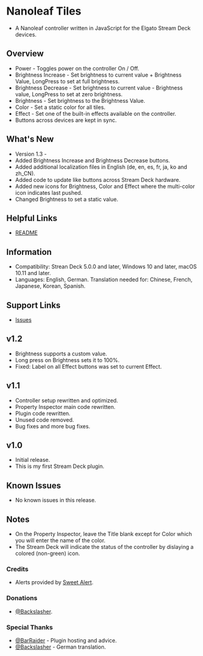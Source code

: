 # Nanoleaf Tiles
- A Nanoleaf controller written in JavaScript for the Elgato Stream Deck devices.

## Overview
- Power - Toggles power on the controller On / Off.
- Brightness Increase - Set brightness to current value + Brightness Value, LongPress to set at full brightness.
- Brightness Decrease - Set brightness to current value - Brightness value, LongPress to set at zero brightness.
- Brightness - Set brightness to the Brightness Value.
- Color - Set a static color for all tiles.
- Effect - Set one of the built-in effects available on the controller.
- Buttons across devices are kept in sync.

## What's New
- Version 1.3 -
- Added Brightness Increase and Brightness Decrease buttons.
- Added additional localization files in English (de, en, es, fr, ja, ko and zh_CN).
- Added code to update like buttons across Stream Deck hardware.
- Added new icons for Brightness, Color and Effect where the multi-color icon indicates last pushed.
- Changed Brightness to set a static value.

## Helpful Links
- [README](https://github.com/GaryFunk/Nanoleaf-Tiles/edit/main/README.md)

## Information
- Compatibility: Strean Deck 5.0.0 and later, Windows 10 and later, macOS 10.11 and later.
- Languages: English, German. Translation needed for: Chinese, French, Japanese, Korean, Spanish.

## Support Links
- [Issues](https://github.com/GaryFunk/Nanoleaf-Tiles/edit/main/README.md)

## v1.2
- Brightness supports a custom value.
- Long press on Brightness sets it to 100%.
- Fixed: Label on all Effect buttons was set to current Effect.

## v1.1
- Controller setup rewritten and optimized.
- Property Inspector main code rewritten.
- Plugin code rewritten.
- Unused code removed.
- Bug fixes and more bug fixes.

## v1.0
- Initial release.
- This is my first Stream Deck plugin.

## Known Issues
- No known issues in this release.

## Notes
- On the Property Inspector, leave the Title blank except for Color which you will enter the name of the color.
- The Stream Deck will indicate the status of the controller by dislaying a colored (non-green) icon.

### Credits
- Alerts provided by [Sweet Alert](https://sweetalert.js.org/).
### Donations
- [@Backslasher](https://discordapp.com/users/277603804399140865/).
### Special Thanks
- [@BarRaider](https://discordapp.com/users/270832792802164736/) - Plugin hosting and advice.
- [@Backslasher](https://discordapp.com/users/277603804399140865/) - German translation.
